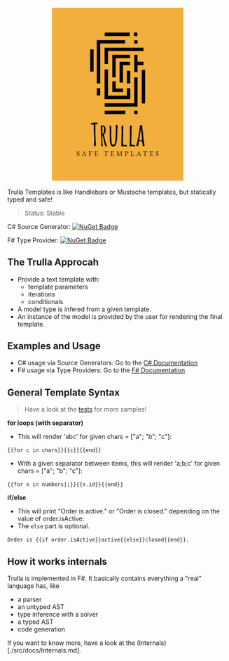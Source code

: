 
<p align="center">
    <img src='./artwork/Original Logo.png' alt='logo' width='300' />
</p>

Trulla Templates is like Handlebars or Mustache templates, but statically typed and safe!

> Status: Stable

C# Source Generator: [![NuGet Badge](http://img.shields.io/nuget/v/Trulla.svg?style=flat)](https://www.nuget.org/packages/Trulla)

F# Type Provider: [![NuGet Badge](http://img.shields.io/nuget/v/Trulla.SourceGenerator.svg?style=flat)](https://www.nuget.org/packages/Trulla.SourceGenerator)


The Trulla Approcah
---

* Provide a text template with:
  * template parameters
  * iterations
  * conditionals
* A model type is infered from a given template.
* An instance of the model is provided by the user for rendering the final template.


Examples and Usage
---

* C# usage via Source Generators: Go to the [C# Documentation](./src/docs/SourceGenerator.md)
* F# usage via Type Providers: Go to the [F# Documentation](./src/docs/TypeProvider.md)


General Template Syntax
---

> Have a look at the [tests](./src/TypeProvider/Tests/RenderExamples.fs) for more samples!

**for loops (with separator)**

* This will render 'abc' for given chars = ["a"; "b"; "c"]:

```
{{for c in chars}}{{c}}{{end}}
```

* With a given separator between items, this will render 'a;b;c' for given chars = ["a"; "b"; "c"]:

```
{{for x in numbers|;}}{{x.id}}{{end}}
```

**if/else**

* This will print "Order is active." or "Order is closed." depending on the value of order.isActive:
* The `else` part is optional.

```
Order is {{if order.isActive}}active{{else}}closed{{end}}.
```


## How it works internals

Trulla is implemented in F#. It basically contains everything a "real" language has, like 

* a parser
* an untyped AST
* type inference with a solver
* a typed AST
* code generation

If you want to know more, have a look at the (Internals)[./src/docs/Internals.md].
